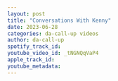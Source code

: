 ```yaml
---
layout: post
title: "Conversations With Kenny"
date: 2023-06-28
categories: da-call-up videos
author: da-call-up
spotify_track_id: 
youtube_video_id: _tNGNQqVaP4
apple_track_id: 
youtube_metadata: 
---
```

